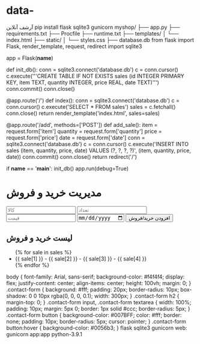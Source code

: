 # data-
آرشف آنلاین 
pip install flask sqlite3 gunicorn
myshop/
├── app.py
├── requirements.txt
├── Procfile
├── runtime.txt
├── templates/
│   └── index.html
├── static/
│   └── styles.css
├── database.db
from flask import Flask, render_template, request, redirect
import sqlite3

app = Flask(__name__)

def init_db():
    conn = sqlite3.connect('database.db')
    c = conn.cursor()
    c.execute('''CREATE TABLE IF NOT EXISTS sales
                 (id INTEGER PRIMARY KEY, item TEXT, quantity INTEGER, price REAL, date TEXT)''')
    conn.commit()
    conn.close()

@app.route('/')
def index():
    conn = sqlite3.connect('database.db')
    c = conn.cursor()
    c.execute('SELECT * FROM sales')
    sales = c.fetchall()
    conn.close()
    return render_template('index.html', sales=sales)

@app.route('/add', methods=['POST'])
def add_sale():
    item = request.form['item']
    quantity = request.form['quantity']
    price = request.form['price']
    date = request.form['date']
    conn = sqlite3.connect('database.db')
    c = conn.cursor()
    c.execute('INSERT INTO sales (item, quantity, price, date) VALUES (?, ?, ?, ?)',
              (item, quantity, price, date))
    conn.commit()
    conn.close()
    return redirect('/')

if __name__ == '__main__':
    init_db()
    app.run(debug=True)
<!DOCTYPE html>
<html lang="fa">
<head>
    <meta charset="UTF-8">
    <meta name="viewport" content="width=device-width, initial-scale=1.0">
    <title>مدیریت خرید و فروش</title>
    <link rel="stylesheet" href="/static/styles.css">
</head>
<body>
    <h1>مدیریت خرید و فروش</h1>
    <form action="/add" method="post">
        <input type="text" name="item" placeholder="کالا" required>
        <input type="number" name="quantity" placeholder="تعداد" required>
        <input type="number" step="0.01" name="price" placeholder="قیمت" required>
        <input type="date" name="date" required>
        <button type="submit">افزودن خرید/فروش</button>
    </form>
    <h2>لیست خرید و فروش</h2>
    <ul>
        {% for sale in sales %}
            <li>{{ sale[1] }} - {{ sale[2] }} - {{ sale[3] }} - {{ sale[4] }}</li>
        {% endfor %}
    </ul>
</body>
</html>
body {
    font-family: Arial, sans-serif;
    background-color: #f4f4f4;
    display: flex;
    justify-content: center;
    align-items: center;
    height: 100vh;
    margin: 0;
}
.contact-form {
    background: #fff;
    padding: 20px;
    border-radius: 10px;
    box-shadow: 0 0 10px rgba(0, 0, 0, 0.1);
    width: 300px;
}
.contact-form h2 {
    margin-top: 0;
}
.contact-form input, .contact-form textarea {
    width: 100%;
    padding: 10px;
    margin: 5px 0;
    border: 1px solid #ccc;
    border-radius: 5px;
}
.contact-form button {
    background-color: #007BFF;
    color: #fff;
    border: none;
    padding: 10px;
    border-radius: 5px;
    cursor: pointer;
}
.contact-form button:hover {
    background-color: #0056b3;
}
flask
sqlite3
gunicorn
web: gunicorn app:app
python-3.9.1

